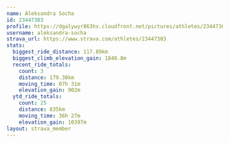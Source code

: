 ```yaml
---
name: Aleksandra Socha
id: 23447303
profile: https://dgalywyr863hv.cloudfront.net/pictures/athletes/23447303/14745546/4/large.jpg
username: aleksandra-socha
strava_url: https://www.strava.com/athletes/23447303
stats:
  biggest_ride_distance: 117.89km
  biggest_climb_elevation_gain: 1840.8m
  recent_ride_totals:
    count: 3
    distance: 179.38km
    moving_time: 07h 31m
    elevation_gain: 902m
  ytd_ride_totals:
    count: 25
    distance: 835km
    moving_time: 36h 27m
    elevation_gain: 10397m
layout: strava_member
--- 
```

